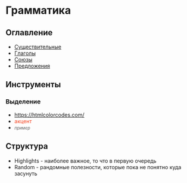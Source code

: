 # Грамматика

## Оглавление

- [Существительные](./noun/NOUN.md)
- [Глаголы](./verb/VERB.md)
- [Союзы](./conjunction/CONJUNCTION.md)
- [Предложения](./sentence/SENTENCE.md)

## Инструменты

### Выделение

- https://htmlcolorcodes.com/
- <span style="color:#F54927">акцент</span>
- <span style="font-size:0.8em;color:#636363">*пример*</span>

## Структура

- Highlights - наиболее важное, то что в первую очередь
- Random - рандомные полезности, которые пока не понятно куда засунуть 